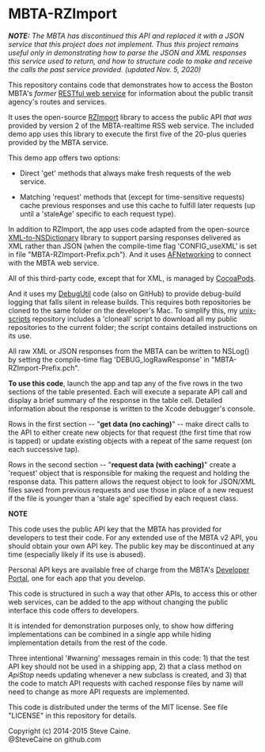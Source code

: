 MBTA-RZImport
=============

***NOTE:*** *The MBTA has discontinued this API and replaced it with a JSON service that this project does not implement. Thus this project remains useful only in demonstrating how to parse the JSON and XML responses this service used to return, and how to structure code to make and receive the calls the past service provided. (updated Nov. 5, 2020)*

This repository contains code that demonstrates how to access the Boston MBTA's *former* [RESTful web service](http://www.mbta.com/rider_tools/developers/) for information about the public transit agency's routes and services.

It uses the open-source [RZImport](https://github.com/Raizlabs/RZImport) library to access the public API *that was* provided by version 2 of the MBTA-realtime RSS web service. The included demo app uses this library to execute the first five of the 20-plus queries provided by the MBTA service. 

This demo app offers two options: 

* Direct 'get' methods that always make fresh requests of the web service.

* Matching 'request' methods that (except for time-sensitive requests) cache previous responses and use this cache to fulfill later requests (up until a 'staleAge' specific to each request type).

In addition to RZImport, the app uses code adapted from the open-source [XML-to-NSDictionary](https://github.com/blakewatters/XML-to-NSDictionary) library to support parsing responses delivered as XML rather than JSON (when the compile-time flag 'CONFIG_useXML' is set in file "MBTA-RZImport-Prefix.pch"). And it uses [AFNetworking](http://afnetworking.com) to connect with the MBTA web service. 

All of this third-party code, except that for XML, is managed by [CocoaPods](http://cocoapods.org).

And it uses my [DebugUtil](https://github.com/SteveCaine/DebugUtil) code (also on GitHub) to provide debug-build logging that falls silent in release builds. This requires both repositories be cloned to the same folder on the developer's Mac. To simplify this, my [unix-scripts](https://github.com/SteveCaine/unix-scripts) repository includes a 'cloneall' script to download all my public repositories to the current folder; the script contains detailed instructions on its use. 

All raw XML or JSON responses from the MBTA can be written to NSLog() by setting the compile-time flag 'DEBUG_logRawResponse' in "MBTA-RZImport-Prefix.pch".

**To use this code**, launch the app and tap any of the five rows in the two sections of the table presented. Each will execute a separate API call and display a brief summary of the response in the table cell. Detailed information about the response is written to the Xcode debugger's console. 

Rows in the first section -- "**get data (no caching)**" -- make direct calls to the API to either create new objects for that request (the first time that row is tapped) or update existing objects with a repeat of the same request (on each successive tap).

Rows in the second section -- "**request data (with caching)**" create a 'request' object that is responsible for making the request and holding the response data. This pattern allows the request object to look for JSON/XML files saved from previous requests and use those in place of a new request if the file is younger than a 'stale age' specified by each request class.

**NOTE** 

This code uses the public API key that the MBTA has provided for developers to test their code. For any extended use of the MBTA v2 API, you should obtain your own API key. The public key may be discontinued at any time (especially likely if its use is abused).

Personal API keys are available free of charge from the MBTA's [Developer Portal](http://realtime.mbta.com/portal), one for each app that you develop.  

This code is structured in such a way that other APIs, to access this or other web services, can be added to the app without changing the public interface this code offers to developers. 

It is intended for demonstration purposes only, to show how differing implementations can be combined in a single app while hiding implementation details from the rest of the code. 

Three intentional '#warning' messages remain in this code: 1) that the test API key should not be used in a shipping app, 2) that a class method on *ApiStop* needs updating whenever a new subclass is created, and 3) that the code to match API requests with cached response files by name will need to change as more API requests are implemented.

This code is distributed under the terms of the MIT license. See file "LICENSE" in this repository for details.

Copyright (c) 2014-2015 Steve Caine.<br>
@SteveCaine on github.com
